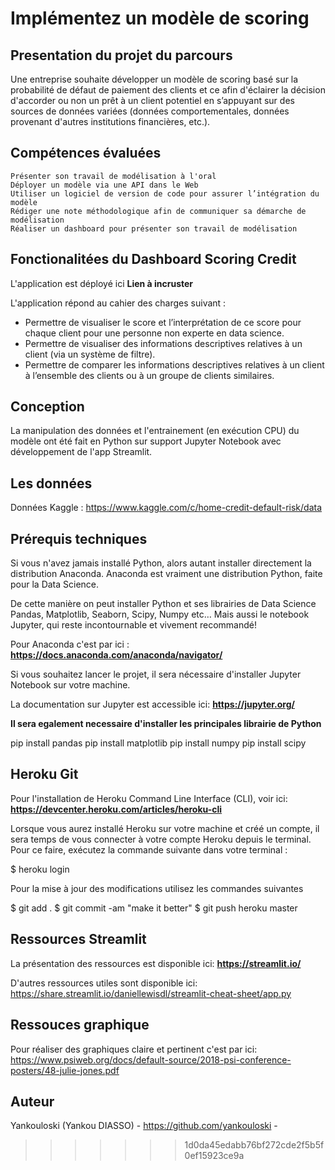 # Implémentez un modèle de scoring


## Presentation du projet du parcours

Une entreprise souhaite développer un modèle de scoring basé sur la probabilité de défaut de paiement des clients et ce afin d'éclairer la décision d'accorder ou non un prêt à un client potentiel en s’appuyant sur des sources de données variées (données comportementales, données provenant d'autres institutions financières, etc.).

## Compétences évaluées

    Présenter son travail de modélisation à l'oral
    Déployer un modèle via une API dans le Web
    Utiliser un logiciel de version de code pour assurer l’intégration du modèle
    Rédiger une note méthodologique afin de communiquer sa démarche de modélisation
    Réaliser un dashboard pour présenter son travail de modélisation



## **Fonctionalitées du Dashboard Scoring Credit**

L'application est déployé ici **Lien à incruster**


L'application répond au cahier des charges suivant :

  - Permettre de visualiser le score et l’interprétation de ce score pour chaque client pour une personne non experte en data science.
  - Permettre de visualiser des informations descriptives relatives à un client (via un système de filtre).
  - Permettre de comparer les informations descriptives relatives à un client à l’ensemble des clients ou à un groupe de clients similaires.
  

## Conception

La manipulation des données et l'entrainement (en exécution CPU) du modèle ont été fait en Python sur support Jupyter Notebook avec développement de l'app Streamlit.

## Les données

Données Kaggle : https://www.kaggle.com/c/home-credit-default-risk/data


## Prérequis techniques

Si vous n'avez jamais installé Python, alors autant installer directement la distribution Anaconda. Anaconda est vraiment une distribution Python, faite pour la Data Science.

De cette manière on peut installer Python et ses librairies de Data Science Pandas, Matplotlib, Seaborn, Scipy, Numpy etc… Mais aussi le notebook Jupyter, qui reste incontournable et vivement recommandé! 

Pour Anaconda c'est par ici : **https://docs.anaconda.com/anaconda/navigator/**

Si vous souhaitez lancer le projet, il sera nécessaire d'installer Jupyter Notebook sur votre machine.

La documentation sur Jupyter est accessible ici: **https://jupyter.org/**

**Il sera egalement necessaire d'installer les principales librairie de Python**

pip install pandas
pip install matplotlib
pip install numpy
pip install scipy

## Heroku Git

Pour l'installation de Heroku Command Line Interface (CLI), voir ici:
      **https://devcenter.heroku.com/articles/heroku-cli**
      
Lorsque vous aurez installé Heroku sur votre machine et créé un compte, il sera temps de vous connecter à votre compte Heroku depuis le terminal. Pour ce faire, exécutez la commande suivante dans votre terminal :

$ heroku login

Pour la mise à jour des modifications utilisez les commandes suivantes

$ git add .
$ git commit -am "make it better"
$ git push heroku master


## Ressources Streamlit 

La présentation des ressources est disponible ici:  **https://streamlit.io/**

D'autres ressources utiles sont disponible ici:  https://share.streamlit.io/daniellewisdl/streamlit-cheat-sheet/app.py

## Ressouces graphique

Pour réaliser des graphiques claire et pertinent c'est par ici: 
https://www.psiweb.org/docs/default-source/2018-psi-conference-posters/48-julie-jones.pdf


## Auteur

Yankouloski (Yankou DIASSO) - https://github.com/yankouloski -
>>>>>>> 1d0da45edabb76bf272cde2f5b5f0ef15923ce9a
